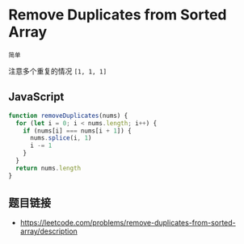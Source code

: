 # Remove Duplicates from Sorted Array
`简单`

注意多个重复的情况 `[1, 1, 1]`

## JavaScript
```javascript
function removeDuplicates(nums) {
  for (let i = 0; i < nums.length; i++) {
    if (nums[i] === nums[i + 1]) {
      nums.splice(i, 1)
      i -= 1
    }
  }
  return nums.length
}
```

## 题目链接
* https://leetcode.com/problems/remove-duplicates-from-sorted-array/description
